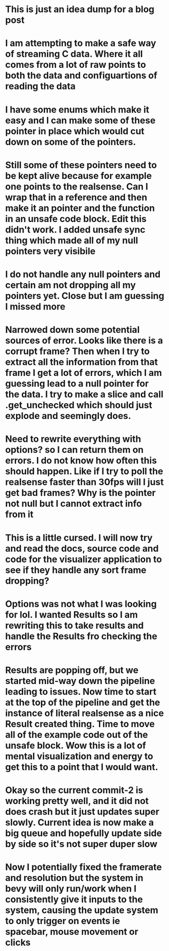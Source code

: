 # This is just an idea dump for a blog post
# I am attempting to make a safe way of streaming C data. Where it all comes from a lot of raw points to both the data and configuartions of reading the data

# I have some enums which make it easy and I can make some of these pointer in place which would cut down on some of the pointers. 

# Still some of these pointers need to be kept alive because for example one points to the realsense. Can I wrap that in a reference and then make it an pointer and the function in an unsafe code block. Edit this didn't work. I added unsafe sync thing which made all of my null pointers very visibile

# I do not handle any null pointers and certain am not dropping all my pointers yet. Close but I am guessing I missed more

# Narrowed down some potential sources of error. Looks like there is a corrupt frame? Then when I try to extract all the information from that frame I get a lot of errors, which I am guessing lead to a null pointer for the data. I try to make a slice and call .get_unchecked which should just explode and seemingly does. 

# Need to rewrite everything with options? so I can return them on errors. I do not know how often this should happen. Like if I try to poll the realsense faster than 30fps will I just get bad frames? Why is the pointer not null but I cannot extract info from it

# This is a little cursed. I will now try and read the docs, source code and code for the visualizer application to see if they handle any sort frame dropping?

# Options was not what I was looking for lol. I wanted Results so I am rewriting this to take results and handle the Results fro checking the errors

# Results are popping off, but we started mid-way down the pipeline leading to issues. Now time to start at the top of the pipeline and get the instance of literal realsense as a nice Result created thing. Time to move all of the example code out of the unsafe block. Wow this is a lot of mental visualization and energy to get this to a point that I would want.

# Okay so the current commit-2 is working pretty well, and it did not does crash but it just updates super slowly. Current idea is now make a big queue and hopefully update side by side so it's not super duper slow

# Now I potentially fixed the framerate and resolution but the system in bevy will only run/work when I consistently give it inputs to the system, causing the update system to only trigger on events ie spacebar, mouse movement or clicks